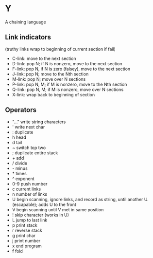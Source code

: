 # Y
A chaining language

## Link indicators
(truthy links wrap to beginning of current section if fail)

 * C-link: move to the next section
 * D-link: pop N; if N is nonzero, move to the next section
 * F-link: pop N, if N is zero (falsey), move to the next section
 * J-link: pop N; move to the Nth section
 * M-link: pop N; move over N sections
 * P-link: pop N, M; if M is nonzero, move to the Nth section
 * Q-link: pop N, M; if M is nonzero, move over N sections
 * X-link: wrap back to beginning of section

## Operators

 * "..." write string characters
 * ' write next char
 * : duplicate
 * h head
 * d tail
 * ~ switch top two
 * ; duplicate entire stack
 * \+ add
 * / divide
 * \- minus
 * \* times
 * ^ exponent
 * 0-9 push number
 * c current links
 * n number of links
 * U begin scanning, ignore links, and record as string, until another U. (escapable); adds U to the front
 * V begin scanning until V met in same position
 * ! skip character (works in U)
 * L jump to last link
 * p print stack
 * r reverse stack
 * g print char
 * j print number
 * x end program
 * f fold

